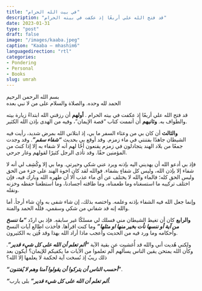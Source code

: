 ```yaml
---
title: "في بيت الله الحرام"
description: "قد فتح الله علي أربعًا إذ عكفت في بيته الحرام"
date: 2023-01-31
type: "post"
draft: false
image: "/images/kaaba.jpeg"
caption: "Kaaba – mhashim6"
languagedirection: "rtl"
categories:
- Pondering
- Personal
- Books
slug: umrah
---
```


بسم الله الرحمن الرحيم \
الحمد لله وحده. والصلاة والسلام على من لا نبي بعده

قد فتح الله علي أربعًا إذ عكفت في بيته الحرام . **أولهم** أن رزقني الله ابتداءً زيارة بيته والطواف به. **وثانيهم** أن أتممت كتاب “قصة الإيمان”، وفيه من الهدى بإذن الله الكثير.

**والثالث** أن كان بي من وعثاء السفر ما بي، إذ ابتلاني الله بمرض شديد، رأيت فيه الشيطان جاهدًا بفتنتي في ماء زمزم. وقد أوقع بي بحديث **_“شفاء سقم”_**. وقد وجدت جمعًا من بلاد الهند يتجادلون في زمزم يقنعون أخًا لهم أنه لا شفاء به إلا إذا كنتَ من المؤمنين حقًا. وقد تأذى الرجل كثيرًا لقولهم وغار جرحي. 

فإذ بي أدعو الله أن يهديني اليه بإذنه ويرد عني شكي وحيرتي. وما بي إلا وكُشِف لي أنه لا شفاء إلا بإذن الله، وليس كل شفاءٍ بشفاء. فوالله لقد كان اخوة الهند على جزء من الحق وليس الحق كله؛ فالماء والله لا يختلف عن أي ماء عذب ألا أن طهره الله وبارك فيه، فإن اختلف تركيبه ما استسغناه وما طعمناه، وما طاقته أجسادنا، وما استطعنا حفظه وخزنه ونقله.

وإنما جعل الله فيه الشفاء بإذنه وعلمه. واختصه بذلك، إن شاء شفى به وان شاء أرجأ. أما والله إنه قد شفاني من شكي وسقمي، فللّه الحمد والمنة.

**والرابع** كان أن تغيظ الشيطان مني فسلك لي مسلكًا غير سابقه. فإذ بي اردّد **_“ما ننسخ من آية أو ننسها نأت بخير منها او مثلها”_** وما كنت اقرأها. فأخذت اطالع آيات النسخ وأحكامه وما ورد فيه من الحديث وأعجب ماذا أراد الله بهذا وقد فُتِن به الكثيرون.

ولكني هُديت أني والله قد أُغشيت عن بقية الآية  **_“ألم تعلم أن الله على كل شيء قدير”_**. وكأن الله يمتحن يقين الناس يسألهم ألم تعلموا من الآيات ما يكفيكم للإيمان؟ أيكون بعد ذلك ريبٌ إذ نُسخت آية لحكمة لا يعلمها إلا الله؟

**_“أحسب الناس أن يتركوا أن يقولوا آمنا وهم لا يُفتنون”_**.

**_“ألم تعلم أن الله على كل شيء قدير”_** بلى يارب.